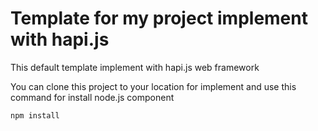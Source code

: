 # Template for my project implement with hapi.js

This default template implement with hapi.js web framework

You can clone this project to your location for implement and use this command for install node.js component

```
npm install
```


